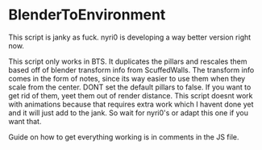 # BlenderToEnvironment
This script is janky as fuck. nyri0 is developing a way better version right now.

This script only works in BTS. It duplicates the pillars and rescales them based off of blender transform info from ScuffedWalls.
The transform info comes in the form of notes, since its way easier to use them when they scale from the center.
DONT set the default pillars to false. If you want to get rid of them, yeet them out of render distance.
This script doesnt work with animations because that requires extra work which I havent done yet and it will just add to the jank. So wait for nyri0's or adapt this one if you want that.

Guide on how to get everything working is in comments in the JS file.
